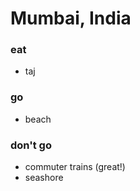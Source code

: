# Mumbai, India

### eat
- taj

### go
- beach

### don't go
- commuter trains (great!)
- seashore 
